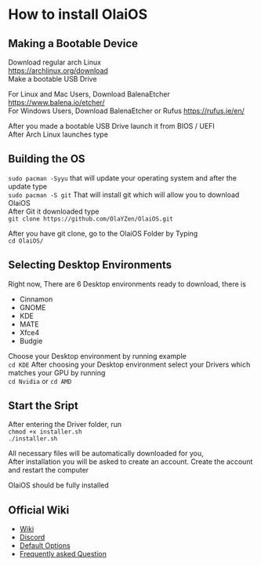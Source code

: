 # How to install OlaiOS

## Making a Bootable Device

Download regular arch Linux
<br />https://archlinux.org/download
<br />Make a bootable USB Drive

For Linux and Mac Users, Download BalenaEtcher https://www.balena.io/etcher/
<br />For Windows Users, Download BalenaEtcher or Rufus https://rufus.ie/en/

After you made a bootable USB Drive launch it from BIOS / UEFI
<br />After Arch Linux launches type

## Building the OS

`sudo pacman -Syyu` that will update your operating system and after the update type
<br />`sudo pacman -S git` That will install git which will allow you to download OlaiOS
<br />After Git it downloaded type
<br />`git clone https://github.com/OlaYZen/OlaiOS.git`

After you have git clone, go to the OlaiOS Folder by Typing
<br />`cd OlaiOS/`

## Selecting Desktop Environments
Right now, There are 6 Desktop environments ready to download, there is

- Cinnamon
- GNOME
- KDE
- MATE
- Xfce4
- Budgie

Choose your Desktop environment by running example
<br />`cd KDE`
After choosing your Desktop environment select your Drivers which matches your GPU by running
<br />`cd Nvidia` or `cd AMD`

## Start the Sript
After entering the Driver folder, run
<br />`chmod +x installer.sh`
<br />`./installer.sh`

All necessary files will be automatically downloaded for you,
<br />After installation you will be asked to create an account. Create the account and restart the computer

OlaiOS should be fully installed

## Official Wiki
- [Wiki](https://github.com/OlaYZen/OlaiOS/wiki)
- [Discord](https://discord.gg/s7VPXh3qtS)
- [Default Options](https://github.com/OlaYZen/OlaiOS/wiki/Default-Options)
- [Frequently asked Question](https://github.com/OlaYZen/OlaiOS/wiki/Frequently-asked-Question)
